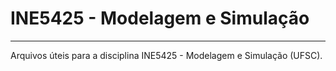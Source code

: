 # INE5425 - Modelagem e Simulação

---

Arquivos úteis para a disciplina INE5425 - Modelagem e Simulação (UFSC).
